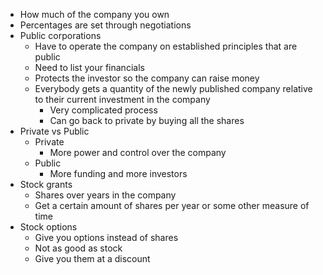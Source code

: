 - How much of the company you own 
- Percentages are set through negotiations 
- Public corporations 
	- Have to operate the company on established principles that are public
	- Need to list your financials 
	- Protects the investor so the company can raise money 
	- Everybody gets a quantity of the newly published company relative to their current investment in the company 
		- Very complicated process
		- Can go back to private by buying all the shares 
- Private vs Public
	- Private
		- More power and control over the company
	- Public 
		- More funding and more investors
- Stock grants 
	- Shares over years in the company 
	- Get a certain amount of shares per year or some other measure of time
- Stock options
	- Give you options instead of shares 
	- Not as good as stock
	- Give you them at a discount